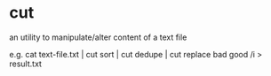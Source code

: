 # cut

an utility to manipulate/alter content of a text file

e.g.
cat text-file.txt | cut sort | cut dedupe | cut replace bad good /i > result.txt
